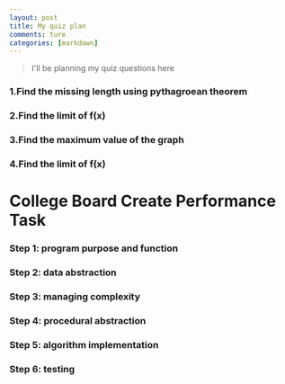 ```yaml
---
layout: post
title: My quiz plan
comments: ture
categories: [markdown]
---
```


> I'll be planning my quiz questions here

### 1.Find the missing length using pythagroean theorem
### 2.Find the limit of f(x)
### 3.Find the maximum value of the graph
### 4.Find the limit of f(x)

# College Board Create Performance Task
### Step 1: program purpose and function
#### 
### Step 2: data abstraction
#### 
### Step 3: managing complexity
#### 
### Step 4: procedural abstraction
####
### Step 5: algorithm implementation
####
### Step 6: testing
#### 